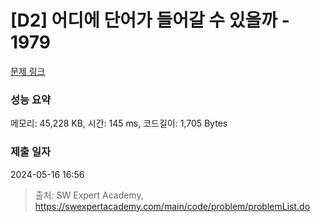 # [D2] 어디에 단어가 들어갈 수 있을까 - 1979 

[문제 링크](https://swexpertacademy.com/main/code/problem/problemDetail.do?contestProbId=AV5PuPq6AaQDFAUq) 

### 성능 요약

메모리: 45,228 KB, 시간: 145 ms, 코드길이: 1,705 Bytes

### 제출 일자

2024-05-16 16:56



> 출처: SW Expert Academy, https://swexpertacademy.com/main/code/problem/problemList.do